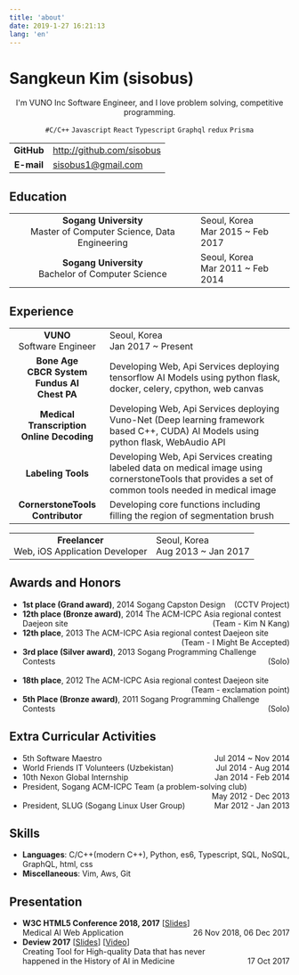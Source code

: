 ```yaml
---
title: 'about'
date: 2019-1-27 16:21:13
lang: 'en'
---
```


# Sangkeun Kim (sisobus)

<div align="center">

I'm VUNO Inc Software Engineer, and I love problem solving, competitive programming.

`#C/C++` `Javascript` `React` `Typescript` `Graphql` `redux` `Prisma`

</div>

|            |                              |
| :--------: | ---------------------------- |
| **GitHub** | http://github.com/sisobus    |
| **E-mail** | sisobus1@gmail.com           |

## Education
|            |                              |
| :--------: | ---------------------------- |
| **Sogang University**<br>Master of Computer Science, Data Engineering | Seoul, Korea<br>Mar 2015 ~ Feb 2017 |
| **Sogang University**<br>Bachelor of Computer Science | Seoul, Korea<br>Mar 2011 ~ Feb 2014 |


## Experience

|            |                              |
| :--------: | ---------------------------- |
| **VUNO**<br>Software Engineer| Seoul, Korea<br>Jan 2017 ~ Present |
| **Bone Age<br>CBCR System<br>Fundus AI<br>Chest PA** | Developing Web, Api Services deploying tensorflow AI Models using python flask, docker, celery, cpython, web canvas|
| **Medical Transcription<br>Online Decoding**| Developing Web, Api Services deploying Vuno-Net (Deep learning framework based C++, CUDA) AI Models using python flask, WebAudio API |
| **Labeling Tools** | Developing Web, Api Services creating labeled data on medical image using cornerstoneTools that provides a set of common tools needed in medical image |
| **CornerstoneTools Contributor** | Developing core functions including filling the region of segmentation brush |

|            |                              |
| :--------: | ---------------------------- |
| **Freelancer**<br>Web, iOS Application Developer| Seoul, Korea<br>Aug 2013 ~ Jan 2017 |

## Awards and Honors

* **1st place (Grand award)**, 2014 Sogang Capston Design<span style="float: right">(CCTV Project)</span>
* **12th place (Bronze award)**, 2014 The ACM-ICPC Asia regional contest Daejeon site<span style="float: right">(Team - Kim N Kang)</span><br>
* **12th place**, 2013 The ACM-ICPC Asia regional contest Daejeon site<span style="float: right">(Team - I Might Be Accepted)</span><br><br>
* **3rd place (Silver award)**, 2013 Sogang Programming Challenge Contests<span style="float: right">(Solo)</span><br><br>
* **18th place**, 2012 The ACM-ICPC Asia regional contest Daejeon site<span style="float: right">(Team - exclamation point)</span><br><br>
* **5th Place (Bronze award)**, 2011 Sogang Programming Challenge Contests<span style="float: right">(Solo)</span>

## Extra Curricular Activities

* 5th Software Maestro<span style="float: right">Jul 2014 ~ Nov 2014</span>
* World Friends IT Volunteers (Uzbekistan)<span style="float: right">Jul 2014 - Aug 2014</span>
* 10th Nexon Global Internship<span style="float: right">Jan 2014 - Feb 2014</span>
* President, Sogang ACM-ICPC Team (a problem-solving club)<span style="float: right">May 2012 - Dec 2013</span><br><br>
* President, SLUG (Sogang Linux User Group)<span style="float: right">Mar 2012 - Jan 2013</span>

## Skills

* **Languages**: C/C++(modern C++), Python, es6, Typescript, SQL, NoSQL, GraphQL, html, css
* **Miscellaneous**: Vim, Aws, Git

## Presentation

* **W3C HTML5 Conference 2018, 2017** [[Slides](https://api.sisobus.com/share/html5forum_vuno_2018.pdf)]<br>
Medical AI Web Application<span style="float: right">26 Nov 2018, 06 Dec 2017</span>
* **Deview 2017** [[Slides](https://www.slideshare.net/deview/213-ai-data)] [[Video](https://www.youtube.com/watch?v=ss-VTkISf1o&feature=youtu.be)]<br>
Creating Tool for High-quality Data that has never<br>happened in the History of AI in Medicine<span style="float: right">17 Oct 2017</span>

